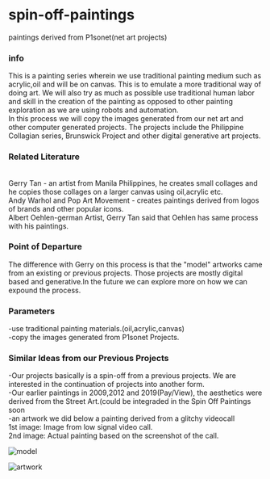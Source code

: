 

# spin-off-paintings
paintings derived from P1sonet(net art projects)
<h3>info</h3>
This is a painting series wherein we use traditional painting medium such as acrylic,oil and will be on canvas. This is to emulate a more traditional way of doing art. We will also try as much as possible use traditional human labor and skill in the creation of the painting as opposed to other painting exploration as we are using robots and automation. 
<br>
In this process we will copy the images generated from our net art and other computer generated projects. The projects include the Philippine Collagian series, Brunswick Project and other digital generative art projects.
<br>
<h3>Related Literature</h3>
<br>
Gerry Tan - an artist from Manila Philippines, he creates small collages and he copies those collages on a larger canvas using oil,acrylic etc.
<br>
Andy Warhol and Pop Art Movement - creates paintings derived from logos of brands and other popular icons.
<br>
Albert Oehlen-german Artist, Gerry Tan said that Oehlen has same process with his paintings.
<br>
<h3>Point of Departure</h3>
The difference with Gerry on this process is that the "model" artworks came from an existing or previous projects. Those projects are mostly digital based and generative.In the future we can explore more on how we can expound the process.
<br>
<h3>Parameters</h3>
-use traditional painting materials.(oil,acrylic,canvas)
<br>
-copy the images generated from P1sonet Projects.
<br>
<h3>Similar Ideas from our Previous Projects</h3>
-Our projects basically is a spin-off from a previous projects. We are interested in the continuation of projects into another form.
<br>
-Our earlier paintings in 2009,2012 and 2019(Pay/View), the aesthetics were derived from the Street Art.(could be integraded in the Spin Off Paintings soon
<br>
-an artwork we did below a painting derived from a glitchy videocall
<br>
1st image: Image from low signal video call.
<br>
2nd image: Actual painting based on the screenshot of the call.

![model](https://user-images.githubusercontent.com/31743905/120885492-e0087780-c61b-11eb-922d-f3013231d023.jpg)

![artwork](https://user-images.githubusercontent.com/31743905/120885496-e8f94900-c61b-11eb-9878-00f66725a834.jpg)


